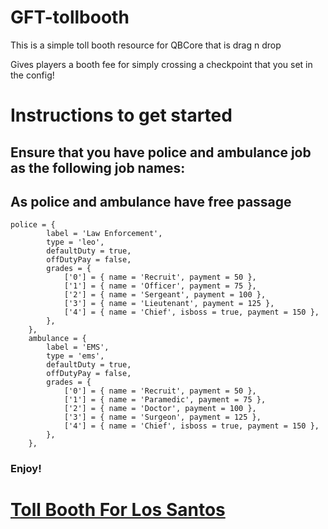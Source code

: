 # GFT-tollbooth
This is a simple toll booth resource for QBCore that is drag n drop

Gives players a booth fee for simply crossing a checkpoint that you set in the config!

# Instructions to get started
## Ensure that you have police and ambulance job as the following job names:
## As police and ambulance have free passage
```
police = {
		label = 'Law Enforcement',
		type = 'leo',
		defaultDuty = true,
		offDutyPay = false,
		grades = {
			['0'] = { name = 'Recruit', payment = 50 },
			['1'] = { name = 'Officer', payment = 75 },
			['2'] = { name = 'Sergeant', payment = 100 },
			['3'] = { name = 'Lieutenant', payment = 125 },
			['4'] = { name = 'Chief', isboss = true, payment = 150 },
		},
	},
	ambulance = {
		label = 'EMS',
		type = 'ems',
		defaultDuty = true,
		offDutyPay = false,
		grades = {
			['0'] = { name = 'Recruit', payment = 50 },
			['1'] = { name = 'Paramedic', payment = 75 },
			['2'] = { name = 'Doctor', payment = 100 },
			['3'] = { name = 'Surgeon', payment = 125 },
			['4'] = { name = 'Chief', isboss = true, payment = 150 },
		},
	},
```
### Enjoy!
# [Toll Booth For Los Santos](https://studio-leuhaim.tebex.io/category/others)
